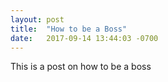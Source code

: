 ```yaml
---
layout: post
title:  "How to be a Boss"
date:   2017-09-14 13:44:03 -0700
---
```


This is a post on how to be a boss